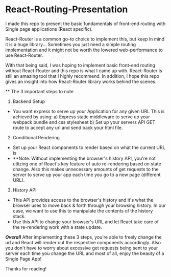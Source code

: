# React-Routing-Presentation

I made this repo to present the basic fundamentals of front-end routing with Single page applications (React specific).

React-Router is a common go-to choice to implement this, but keep in mind it is a huge library... Sometimes you just need a simple routing implementation and it might not be worth the lowered web-performance to use React-Router.

With that being said, I was hoping to implement basic front-end routing without React-Router and this repo is what I came up with. React-Router is still an amazing tool that I highly recommend. In addition, I hope this repo gives an insight into how React-Router library works behind the scenes.

\*\* The 3 important steps to note

1. Backend Setup

- You want express to serve up your Application for any given URL
  This is achieved by using:
  a) Express static middleware to serve up your webpack bundle and css stylesheet
  b) Set up your servers API GET route to accept any url and send back your html file.

2. Conditional Rendering

- Set up your React components to render based on what the current URL is
- \*\*Note: Without implementing the browser's history API, you're not utlizing one of React's key feature of auto re-rendering based on state change. Also this makes unnecessary amounts of get requests to the server to serve up your app each time you go to a new page (different URL).

3. History API

- This API provides access to the browser's history and it's what the browser uses to move back & forth through your browsing history. In our case, we want to use this to manipulate the contents of the history stack.
- Use this API to change your browser's URL and let React take care of the re-rendering work with a state update.

**_Overall_**
After implementing these 3 steps, you're able to freely change the url and React will render out the respective components accordingly. Also you don't have to worry about excessive get requests being sent to your server each time you change the URL and most of all, enjoy the beauty of a Single Page App!

Thanks for reading!

